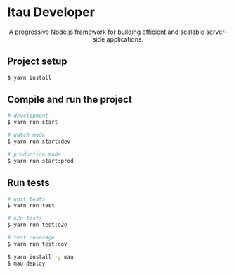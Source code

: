 <p align="center">
  <h1>Itau Developer</h1>
</p>

  <p align="center">A progressive <a href="http://nodejs.org" target="_blank">Node.js</a> framework for building efficient and scalable server-side applications.</p>



## Project setup

```bash
$ yarn install
```

## Compile and run the project

```bash
# development
$ yarn run start

# watch mode
$ yarn run start:dev

# production mode
$ yarn run start:prod
```

## Run tests

```bash
# unit tests
$ yarn run test

# e2e tests
$ yarn run test:e2e

# test coverage
$ yarn run test:cov
```

```bash
$ yarn install -g mau
$ mau deploy
```
